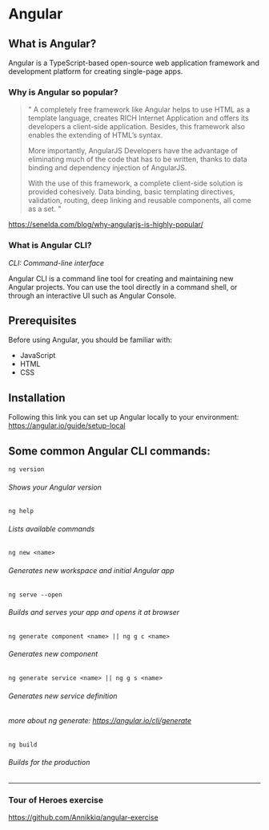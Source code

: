 # Angular

## What is Angular?

Angular is a TypeScript-based open-source web application framework and development platform for creating single-page apps. 

### Why is Angular so popular?

> " A completely free framework like Angular helps to use HTML as a template language, creates RICH Internet Application and offers its developers a client-side application. Besides, this framework also enables the extending of HTML’s syntax. 
> 
> More importantly, AngularJS Developers have the advantage of eliminating much of the code that has to be written, thanks to data binding and dependency injection of AngularJS. 
> 
> With the use of this framework, a complete client-side solution is provided cohesively. Data binding, basic templating directives, validation, routing, deep linking and reusable components, all come as a set. "

https://senelda.com/blog/why-angularjs-is-highly-popular/

### What is Angular CLI?
*CLI: Command-line interface*

Angular CLI is a command line tool for creating and maintaining new Angular projects.  You can use the tool directly in a command shell, or through an interactive UI such as Angular Console.

## Prerequisites

Before using Angular, you should be familiar with:
 - JavaScript
 - HTML 
 - CSS

## Installation

Following this link you can set up Angular locally to your environment: https://angular.io/guide/setup-local

## Some common Angular CLI commands:

```
ng version
```
###### Shows your Angular version

```
ng help
```
###### Lists available commands

```
ng new <name>
```
###### Generates new workspace and initial Angular app

```
ng serve --open
```
###### Builds and serves your app and opens it at browser

```
ng generate component <name> || ng g c <name>
```
###### Generates new component

```
ng generate service <name> || ng g s <name>
```
###### Generates new service definition

###### more about ng generate: https://angular.io/cli/generate

```
ng build
```
###### Builds for the production
***

### Tour of Heroes exercise

https://github.com/Annikkiq/angular-exercise
